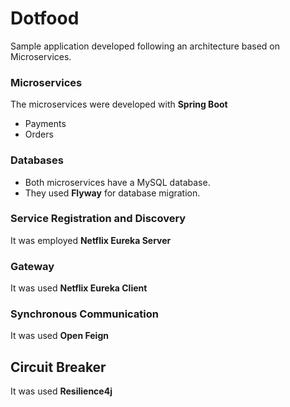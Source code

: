 # Dotfood
Sample application developed following an architecture based on Microservices.

### Microservices
The microservices were developed with **Spring Boot**
- Payments
- Orders

### Databases
- Both microservices have a MySQL database.
- They used **Flyway** for database migration.

### Service Registration and Discovery
It was employed **Netflix Eureka Server**

### Gateway
It was used **Netflix Eureka Client**

### Synchronous Communication
It was used **Open Feign**

## Circuit Breaker
It was used **Resilience4j**